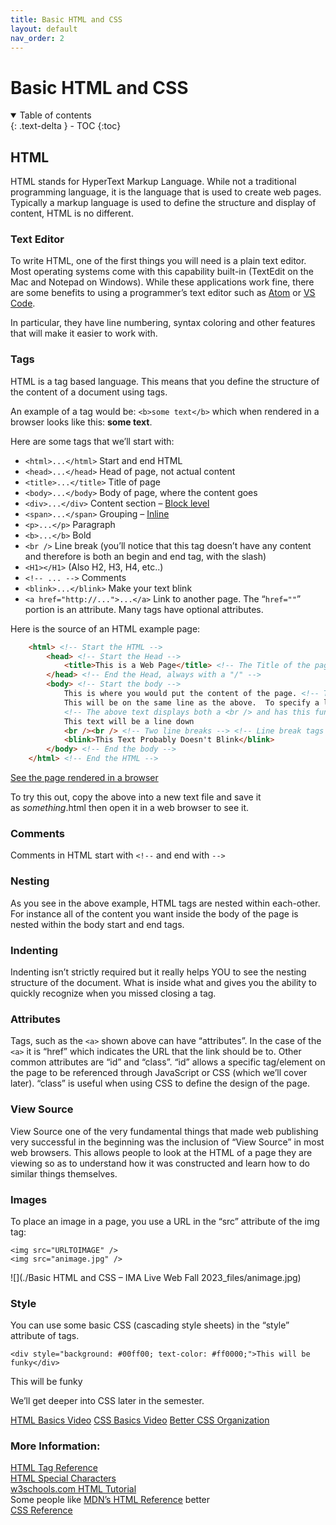 ```yaml
---
title: Basic HTML and CSS
layout: default
nav_order: 2
---
```



# Basic HTML and CSS

<details open markdown="block">
  <summary>
    Table of contents
  </summary>
  {: .text-delta }
- TOC
{:toc}
</details>


## HTML
HTML stands for HyperText Markup Language. While not a traditional programming language, it is the language that is used to create web pages. Typically a markup language is used to define the structure and display of content, HTML is no different.

### Text Editor

To write HTML, one of the first things you will need is a plain text editor. Most operating systems come with this capability built-in (TextEdit on the Mac and Notepad on Windows). While these applications work fine, there are some benefits to using a programmer’s text editor such as [Atom](https://atom.io/) or [VS Code](https://code.visualstudio.com/).

In particular, they have line numbering, syntax coloring and other features that will make it easier to work with.

### Tags

HTML is a tag based language. This means that you define the structure of the content of a document using tags.

An example of a tag would be: `<b>some text</b>` which when rendered in a browser looks like this: **some text**.

Here are some tags that we’ll start with:

- `<html>...</html>` Start and end HTML
- `<head>...</head>` Head of page, not actual content
- `<title>...</title>` Title of page
- `<body>...</body>` Body of page, where the content goes
- `<div>...</div>` Content section – [Block level](http://www.w3schools.com/html/html_blocks.asp)
- `<span>...</span>` Grouping – [Inline](http://www.w3schools.com/html/html_blocks.asp)
- `<p>...</p>` Paragraph
- `<b>...</b>` Bold
- `<br />` Line break (you’ll notice that this tag doesn’t have any content and therefore is both an begin and end tag, with the slash)
- `<H1></H1>` (Also H2, H3, H4, etc..)
- `<!-- ... -->` Comments
- `<blink>...</blink>` Make your text blink
- `<a href="http://...">...</a>` Link to another page. The “`href=""`” portion is an attribute. Many tags have optional attributes.

Here is the source of an HTML example page:
```html
    <html> <!-- Start the HTML -->
    	<head> <!-- Start the Head -->
    		<title>This is a Web Page</title> <!-- The Title of the page, start and end tag with text in-between -->
    	</head> <!-- End the Head, always with a "/" -->
    	<body> <!-- Start the body -->
    		This is where you would put the content of the page. <!-- This is a comment and won't display -->
    		This will be on the same line as the above.  To specify a line break, you use: <br /> <br />
    		<!-- The above text displays both a <br /> and has this funny code: <br />   That funny code allows us to display the special characters that are typically used to define a tag so that we can display them without the browser actually thinking they are the start and end of a tag.  This symbol:  < is written as < meaning "less than".  This symbol: > is written as > -->
    		This text will be a line down
    		<br /><br /> <!-- Two line breaks --> <!-- Line break tags include the closing "/" as part of them, there isn't a </br> tag. -->
    		<blink>This Text Probably Doesn't Blink</blink>
    	</body> <!-- End the body -->
    </html> <!-- End the HTML -->
```
[See the page rendered in a browser](https://itp.nyu.edu/~sve204/networkedmedia_summer2017/firstpage.html)

To try this out, copy the above into a new text file and save it as *something*.html then open it in a web browser to see it.

### Comments

Comments in HTML start with `<!--` and end with `-->`

### Nesting

As you see in the above example, HTML tags are nested within each-other. For instance all of the content you want inside the body of the page is nested within the body start and end tags.

### Indenting

Indenting isn’t strictly required but it really helps YOU to see the nesting structure of the document. What is inside what and gives you the ability to quickly recognize when you missed closing a tag.

### Attributes

Tags, such as the `<a>` shown above can have “attributes”. In the case of the `<a>` it is “href” which indicates the URL that the link should be to. Other common attributes are “id” and “class”. “id” allows a specific tag/element on the page to be referenced through JavaScript or CSS (which we’ll cover later). “class” is useful when using CSS to define the design of the page.

### View Source

View Source one of the very fundamental things that made web publishing very successful in the beginning was the inclusion of “View Source” in most web browsers. This allows people to look at the HTML of a page they are viewing so as to understand how it was constructed and learn how to do similar things themselves.

### Images

To place an image in a page, you use a URL in the “src” attribute of the img tag:

    <img src="URLTOIMAGE" />
    <img src="animage.jpg" />

![](./Basic HTML and CSS – IMA Live Web Fall 2023_files/animage.jpg)

### Style

You can use some basic CSS (cascading style sheets) in the “style” attribute of tags.

    <div style="background: #00ff00; text-color: #ff0000;">This will be funky</div>

This will be funky

We’ll get deeper into CSS later in the semester.

[HTML Basics Video](https://stream.nyu.edu/media/HTML+Basics/1_8ts8q7gu)
[CSS Basics Video](https://stream.nyu.edu/media/CSS+Basics/1_7yydov1h)
[Better CSS Organization](https://stream.nyu.edu/media/CSS+Basics+-+Better+Organization+with+HTML/1_rp8pd8ip)

### More Information:

[HTML Tag Reference](https://www.w3schools.com/tags/default.asp)  
[HTML Special Characters](https://www.w3schools.com/html/html_entities.asp)  
[w3schools.com HTML Tutorial](https://www.w3schools.com/htmL/)  
Some people like [MDN’s HTML Reference](https://developer.mozilla.org/en-US/docs/Web/HTML/Element) better  
[CSS Reference](https://www.w3schools.com/cssref/default.asp)
